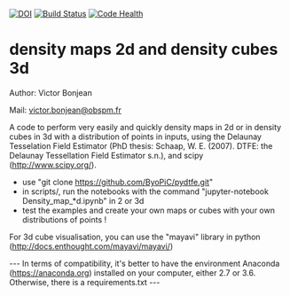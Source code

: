[![DOI](https://zenodo.org/badge/76566234.svg)](https://zenodo.org/badge/latestdoi/76566234) [![Build Status](https://travis-ci.org/vicbonj/pydtfe.svg?branch=master)](https://travis-ci.org/vicbonj/pydtfe) [![Code Health](https://landscape.io/github/vicbonj/density/master/landscape.svg?style=flat)](https://landscape.io/github/vicbonj/density/master)

# density maps 2d and density cubes 3d

Author: Victor Bonjean

Mail: victor.bonjean@obspm.fr



A code to perform very easily and quickly density maps in 2d or in density cubes in 3d with a distribution of points in inputs, using the Delaunay Tesselation Field Estimator (PhD thesis: Schaap, W. E. (2007). DTFE: the Delaunay Tessellation Field Estimator s.n.), and scipy (http://www.scipy.org/).


- use "git clone https://github.com/ByoPiC/pydtfe.git"
- in scripts/, run the notebooks with the command "jupyter-notebook Density_map_*d.ipynb" in 2 or 3d
- test the examples and create your own maps or cubes with your own distributions of points !

For 3d cube visualisation, you can use the "mayavi" library in python (http://docs.enthought.com/mayavi/mayavi/)

--- In terms of compatibility, it's better to have the environment Anaconda (https://anaconda.org) installed on your computer, either 2.7 or 3.6. Otherwise, there is a requirements.txt ---
